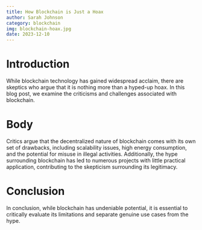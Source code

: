 ```yaml
---
title: How Blockchain is Just a Hoax
author: Sarah Johnson
category: blockchain
img: blockchain-hoax.jpg
date: 2023-12-10
---
```


# Introduction

While blockchain technology has gained widespread acclaim, there are skeptics who argue that it is nothing more than a hyped-up hoax. In this blog post, we examine the criticisms and challenges associated with blockchain.

# Body

Critics argue that the decentralized nature of blockchain comes with its own set of drawbacks, including scalability issues, high energy consumption, and the potential for misuse in illegal activities. Additionally, the hype surrounding blockchain has led to numerous projects with little practical application, contributing to the skepticism surrounding its legitimacy.

# Conclusion

In conclusion, while blockchain has undeniable potential, it is essential to critically evaluate its limitations and separate genuine use cases from the hype.

